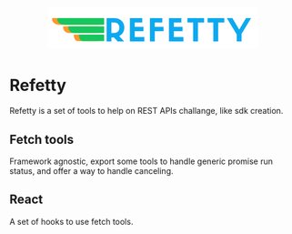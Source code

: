 <h1 align="center">
  <img src="/logo.png" alt="Refetty" />
</h1>

# Refetty

Refetty is a set of tools to help on REST APIs challange, like sdk creation.

## Fetch tools

Framework agnostic, export some tools to handle generic promise run status, and offer a way to handle canceling.

## React

A set of hooks to use fetch tools.
